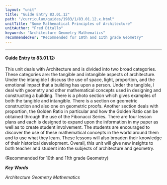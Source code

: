 ```yaml
---
layout: "unit"
title: "Guide Entry 83.01.12"
path: "/curriculum/guides/1983/1/83.01.12.x.html"
unitTitle: "Some Mathematical Principles of Architecture"
unitAuthor: "Fred Ditallo"
keywords: "Architecture Geometry Mathematics"
recommendedFor: "Recommended for 10th and 11th grade Geometry"
---
```

<body>
<hr/>
<h4>
Guide Entry to 83.01.12:
</h4>
This unit deals with Architecture and is divided into two broad categories.  These categories are: the tangible and intangible aspects of architecture.  Under the intangible I discuss the use of space, light, proportion, and the emotional impact that a building has upon a person.  Under the tangible, I deal with geometry and other mathematical concepts used in designing and constructing a building. There is a photo section which gives examples of both the tangible and intangible.  There is a section on geometric construction and also one on geometric proofs.  Another section deals with proportion, the Golden Ratio in particular and how the Golden Ratio can be obtained through the use of the Fibonacci Series.  There are four lesson plans and each is designed to expand upon the information in my paper as well as to create student involvement.  The students are encouraged to discover the use of these mathematical concepts in the world around them and to use what they learn.  These lessons will also broaden their knowledge of their historical development.  Overall, this unit will give new insights to both teacher and student into the subjects of architecture and geometry.
<p>
(Recommended for 10th and 11th grade Geometry)
</p>
<p>
<b>
<i>
Key Words
</i>
</b>
<br/>
</p>
<p>
<i>
Architecture Geometry Mathematics
</i>
</p>
</body>